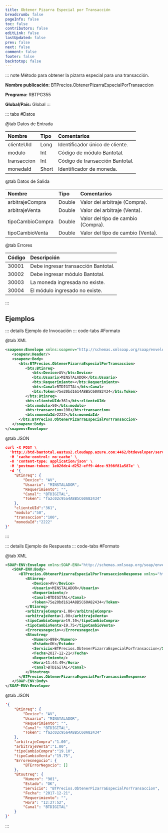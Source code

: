 ```yaml
---
title: Obtener Pizarra Especial por Transacción
breadcrumb: false
pageInfo: false
toc: false
contributors: false
editLink: false
lastUpdated: false
prev: false
next: false
comment: false
footer: false
backtotop: false
---
```


<!-- ABRE DATOS DEL MÉTODO -->
::: note Método para obtener la pizarra especial para una transacción.

**Nombre publicación:** BTPrecios.ObtenerPizarraEspecialPorTransaccion

**Programa:** RBTPG355

**Global/País:** Global
:::
<!-- CIERRA DATOS DEL MÉTODO -->

<!-- ABRE TABLA DE DATOS -->
::: tabs #Datos 

@tab Datos de Entrada

Nombre | Tipo | Comentarios
:--------- | :--------- | :---------
clienteUId | Long | Identificador único de cliente.
modulo | Int | Código de módulo Bantotal.
transaccion | Int | Código de transacción Bantotal.
monedaId | Short | Identificador de moneda.

@tab Datos de Salida

Nombre | Tipo | Comentarios
:--------- | :----------- | :-----------
arbitrajeCompra | Double | Valor del arbitraje (Compra).
arbitrajeVenta | Double | Valor del arbitraje (Venta).
tipoCambioCompra | Double | Valor del tipo de cambio (Compra).
tipoCambioVenta | Double | Valor del tipo de cambio (Venta).

@tab Errores

Código | Descripción
:--------- | :-----------
30001 | Debe ingresar transacción Bantotal.
30002 | Debe ingresar módulo Bantotal.
30003 | La moneda ingresada no existe.
30004 | El módulo ingresado no existe.
::: 
<!-- CIERRA TABLA DE DATOS -->

## **Ejemplos**

<!-- ABRE EJEMPLO DE INVOCACIÓN -->
::: details Ejemplo de Invocación 
::: code-tabs #Formato

@tab XML
```xml
<soapenv:Envelope xmlns:soapenv="http://schemas.xmlsoap.org/soap/envelope/" xmlns:bts="http://uy.com.dlya.bantotal/BTSOA/">
   <soapenv:Header/>
   <soapenv:Body>
      <bts:BTPrecios.ObtenerPizarraEspecialPorTransaccion>
         <bts:Btinreq>
            <bts:Device>AV</bts:Device>
            <bts:Usuario>MINSTALADOR</bts:Usuario>
            <bts:Requerimiento></bts:Requerimiento>
            <bts:Canal>BTDIGITAL</bts:Canal>
            <bts:Token>75e20bd1614A8B5C60A82434</bts:Token>
         </bts:Btinreq>
         <bts:clienteUId>361</bts:clienteUId>
         <bts:modulo>50</bts:modulo>
         <bts:transaccion>100</bts:transaccion>
         <bts:monedaId>2222</bts:monedaId>
      </bts:BTPrecios.ObtenerPizarraEspecialPorTransaccion>
   </soapenv:Body>
</soapenv:Envelope>
```

@tab JSON
```json
curl -X POST \
  'http://btd-bantotal.eastus2.cloudapp.azure.com:4462/btdeveloper/servlet/com.dlya.bantotal.odwsbt_BTPrecios?ObtenerPizarraEspecialPorTransaccion=' \
  -H 'cache-control: no-cache' \
  -H 'content-type: application/json' \
  -H 'postman-token: 1e026dc4-d252-eff9-4dce-9398f81a587e' \
  -d '{
	"Btinreq": {
		"Device": "AV",
		"Usuario": "MINSTALADOR",
		"Requerimiento": "",
		"Canal": "BTDIGITAL",
		"Token": "fa2c02c95a4A8B5C60A82434"
	},
    "clienteUId":"361",
    "modulo":"50",
    "transaccion":"100",
    "monedaId":"2222"
}'
```
:::
<!-- CIERRA EJEMPLO DE INVOCACIÓN -->

<!-- ABRE EJEMPLO DE RESPUESTA -->
::: details Ejemplo de Respuesta 
::: code-tabs #Formato

@tab XML
```xml
<SOAP-ENV:Envelope xmlns:SOAP-ENV="http://schemas.xmlsoap.org/soap/envelope/" xmlns:xsd="http://www.w3.org/2001/XMLSchema" xmlns:SOAP-ENC="http://schemas.xmlsoap.org/soap/encoding/" xmlns:xsi="http://www.w3.org/2001/XMLSchema-instance">
   <SOAP-ENV:Body>
      <BTPrecios.ObtenerPizarraEspecialPorTransaccionResponse xmlns="http://uy.com.dlya.bantotal/BTSOA/">
         <Btinreq>
            <Device>AV</Device>
            <Usuario>MINSTALADOR</Usuario>
            <Requerimiento/>
            <Canal>BTDIGITAL</Canal>
            <Token>75e20bd1614A8B5C60A82434</Token>
         </Btinreq>
         <arbitrajeCompra>1.00</arbitrajeCompra>
         <arbitrajeVenta>1.00</arbitrajeVenta>
         <tipoCambioCompra>19.10</tipoCambioCompra>
         <tipoCambioVenta>19.75</tipoCambioVenta>
         <Erroresnegocio></Erroresnegocio>
         <Btoutreq>
            <Numero>898</Numero>
            <Estado>OK</Estado>
            <Servicio>BTPrecios.ObtenerPizarraEspecialPorTransaccion</Servicio>
            <Fecha>2017-12-21</Fecha>
            <Requerimiento/>
            <Hora>11:44:49</Hora>
            <Canal>BTDIGITAL</Canal>
         </Btoutreq>
      </BTPrecios.ObtenerPizarraEspecialPorTransaccionResponse>
   </SOAP-ENV:Body>
</SOAP-ENV:Envelope>
```

@tab JSON
```json
'{
	"Btinreq": {
		"Device": "AV",
		"Usuario": "MINSTALADOR",
		"Requerimiento": "",
		"Canal": "BTDIGITAL",
		"Token": "fa2c02c95a4A8B5C60A82434"
	},
	"arbitrajeCompra":"1.00",
	"arbitrajeVenta":"1.00",
	"tipoCambioCompra":"19.10",
	"tipoCambioVenta":"19.75",
    "Erroresnegocio": {
        "BTErrorNegocio": []
    },
    "Btoutreq": {
        "Numero": "901",
        "Estado": "OK",
        "Servicio": "BTPrecios.ObtenerPizarraEspecialPorTransaccion",
        "Fecha": "2017-12-21",
        "Requerimiento": "",
        "Hora": "12:27:52",
        "Canal": "BTDIGITAL"
    }
}'
```
::: 
<!-- CIERRA EJEMPLO DE RESPUESTA -->